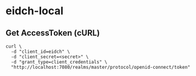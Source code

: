 # eidch-local

## Get AccessToken (cURL)
```shell
curl \
  -d "client_id=eidch" \  
  -d "client_secret=<secret>" \
  -d "grant_type=client_credentials" \
  "http://localhost:7080/realms/master/protocol/openid-connect/token"
```